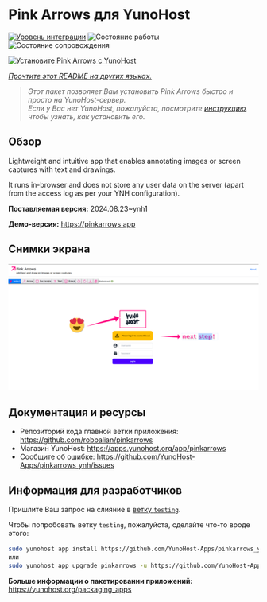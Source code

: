 <!--
Важно: этот README был автоматически сгенерирован <https://github.com/YunoHost/apps/tree/master/tools/readme_generator>
Он НЕ ДОЛЖЕН редактироваться вручную.
-->

# Pink Arrows для YunoHost

[![Уровень интеграции](https://dash.yunohost.org/integration/pinkarrows.svg)](https://ci-apps.yunohost.org/ci/apps/pinkarrows/) ![Состояние работы](https://ci-apps.yunohost.org/ci/badges/pinkarrows.status.svg) ![Состояние сопровождения](https://ci-apps.yunohost.org/ci/badges/pinkarrows.maintain.svg)

[![Установите Pink Arrows с YunoHost](https://install-app.yunohost.org/install-with-yunohost.svg)](https://install-app.yunohost.org/?app=pinkarrows)

*[Прочтите этот README на других языках.](./ALL_README.md)*

> *Этот пакет позволяет Вам установить Pink Arrows быстро и просто на YunoHost-сервер.*  
> *Если у Вас нет YunoHost, пожалуйста, посмотрите [инструкцию](https://yunohost.org/install), чтобы узнать, как установить его.*

## Обзор

Lightweight and intuitive app that enables annotating images or screen captures with text and drawings.

It runs in-browser and does not store any user data on the server (apart from the access log as per your YNH configuration).


**Поставляемая версия:** 2024.08.23~ynh1

**Демо-версия:** <https://pinkarrows.app>

## Снимки экрана

![Снимок экрана Pink Arrows](./doc/screenshots/pinkarrows_ynh.png)

## Документация и ресурсы

- Репозиторий кода главной ветки приложения: <https://github.com/robbalian/pinkarrows>
- Магазин YunoHost: <https://apps.yunohost.org/app/pinkarrows>
- Сообщите об ошибке: <https://github.com/YunoHost-Apps/pinkarrows_ynh/issues>

## Информация для разработчиков

Пришлите Ваш запрос на слияние в [ветку `testing`](https://github.com/YunoHost-Apps/pinkarrows_ynh/tree/testing).

Чтобы попробовать ветку `testing`, пожалуйста, сделайте что-то вроде этого:

```bash
sudo yunohost app install https://github.com/YunoHost-Apps/pinkarrows_ynh/tree/testing --debug
или
sudo yunohost app upgrade pinkarrows -u https://github.com/YunoHost-Apps/pinkarrows_ynh/tree/testing --debug
```

**Больше информации о пакетировании приложений:** <https://yunohost.org/packaging_apps>
